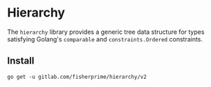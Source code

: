 # Hierarchy

The `hierarchy` library provides a generic tree data structure for types satisfying Golang's
`comparable` and `constraints.Ordered` constraints.

## Install

`go get -u gitlab.com/fisherprime/hierarchy/v2`

<!-- ## Examples
   -
   - See [_examples](https://gitlab.com/fisherprime/hierarchy/-/tree/master/_examples) -->
